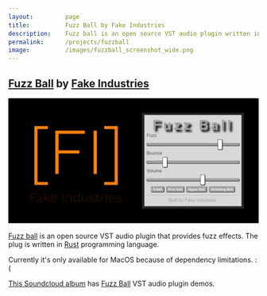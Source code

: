 ```yaml
---
layout:         page
title:          Fuzz Ball by Fake Industries 
description:    Fuzz ball is an open source VST audio plugin written in Rust.
permalink:      /projects/fuzzball
image:          /images/fuzzball_screenshot_wide.png
---
```


## [Fuzz Ball][fuzzball] by [Fake Industries][fakeindustries]

![Fuzz Ball by Fake Industries](/images/fuzzball_screenshot_wide.png)

[Fuzz ball][fuzzball] is an open source VST audio plugin that provides fuzz
effects. The plug is written in [Rust][rust] programming language.

Currently it's only available for MacOS because of dependency limitations. :(

[This Soundcloud album][fuzzball-soundcloud] has [Fuzz Ball][fuzzball] VST
audio plugin demos.

[fuzzball]: https://www.fake.nz/fuzzball/
[fakeindustries]: https://www.fake.nz/
[rust]: https://www.rust-lang.org/
[fuzzball-soundcloud]: https://soundcloud.com/fake_industries/sets/fake-industries-fuzz-ball-fuzz-audio-plugin
